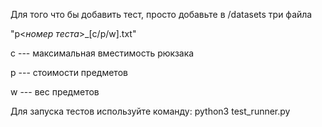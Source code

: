 Для того что бы добавить тест, просто добавьте в /datasets три файла

"p<_номер теста_>_[c/p/w].txt"

c --- максимальная вместимость рюкзака

p --- стоимости предметов

w --- вес предметов

Для запуска тестов используйте команду: python3 test_runner.py